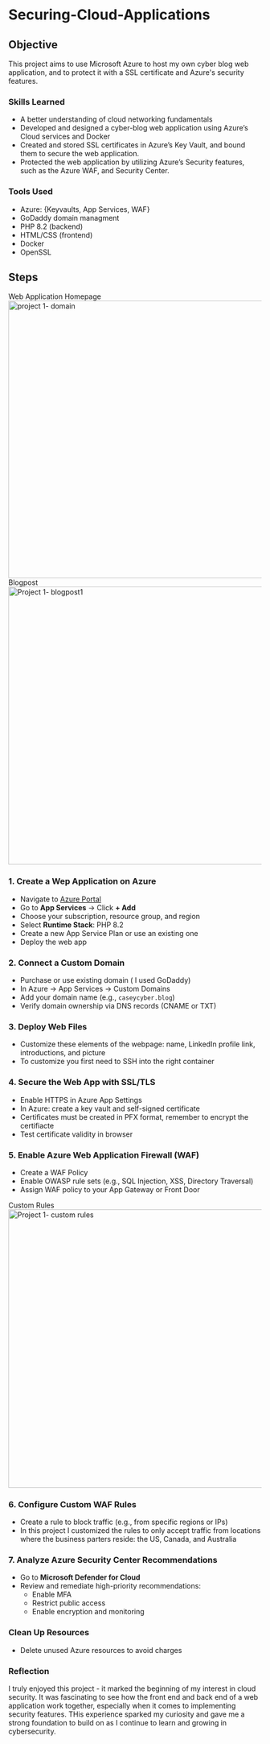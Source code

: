 # Securing-Cloud-Applications

## Objective

This project aims to use Microsoft Azure to host my own cyber blog web application, and to protect it with a SSL certificate and Azure's security features. 


### Skills Learned

- A better understanding of cloud networking fundamentals
- Developed and designed a cyber-blog web application using Azure’s Cloud services and Docker
- Created and stored SSL certificates in Azure’s Key Vault, and bound them to secure the web application.
- Protected the web application by utilizing Azure’s Security features, such as the Azure WAF, and Security Center.


### Tools Used

- Azure: {Keyvaults, App Services, WAF} 
- GoDaddy domain managment
- PHP 8.2 (backend)
- HTML/CSS (frontend) 
- Docker
- OpenSSL


## Steps
Web Application Homepage
<img width="551" alt="project 1- domain" src="https://github.com/user-attachments/assets/825ceda2-46d7-47ef-a100-c46168df2d5a" />
Blogpost
<img width="552" alt="Project 1- blogpost1" src="https://github.com/user-attachments/assets/8219605d-ca0e-4729-adb7-a306abc25124" />


### 1. Create a Wep Application on Azure 
- Navigate to [Azure Portal](https://portal.azure.com)
- Go to **App Services** → Click **+ Add**
- Choose your subscription, resource group, and region
- Select **Runtime Stack**: PHP 8.2
- Create a new App Service Plan or use an existing one
- Deploy the web app

### 2. Connect a Custom Domain
- Purchase or use existing domain ( I used GoDaddy)
- In Azure → App Services → Custom Domains
- Add your domain name (e.g., `caseycyber.blog`)
- Verify domain ownership via DNS records (CNAME or TXT)

### 3. Deploy Web Files
- Customize these elements of the webpage: name, LinkedIn profile link, introductions, and picture
- To customize you first need to SSH into the right container

### 4. Secure the Web App with SSL/TLS
- Enable HTTPS in Azure App Settings
- In Azure: create a key vault and self-signed certificate
- Certificates must be created in PFX format, remember to encrypt the certifiacte
- Test certificate validity in browser

### 5. Enable Azure Web Application Firewall (WAF)
- Create a WAF Policy
- Enable OWASP rule sets (e.g., SQL Injection, XSS, Directory Traversal)
- Assign WAF policy to your App Gateway or Front Door

Custom Rules
<img width="553" alt="Project 1- custom rules" src="https://github.com/user-attachments/assets/e22197ec-f21e-4dee-9791-28b10908443f" />


### 6. Configure Custom WAF Rules
- Create a rule to block traffic (e.g., from specific regions or IPs)
- In this project I customized the rules to only accept traffic from locations where the business parters reside: the US, Canada, and Australia
  

### 7. Analyze Azure Security Center Recommendations
- Go to **Microsoft Defender for Cloud**
- Review and remediate high-priority recommendations:
  - Enable MFA
  - Restrict public access
  - Enable encryption and monitoring

### Clean Up Resources
- Delete unused Azure resources to avoid charges

### Reflection
I truly enjoyed this project - it marked the beginning of my interest in cloud security. It was fascinating to see how the front end and back end of a web application work together, especially when it comes to implementing security features. THis experience sparked my curiosity and gave me a strong foundation to build on as I continue to learn and growing in cybersecurity. 



